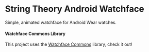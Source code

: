 # String Theory Android Watchface
Simple, animated watchface for Android Wear watches.

#### Watchface Commons Library
This project uses the [Watchface Commons](https://github.com/rycus86/WatchfaceCommons) library, check it out!